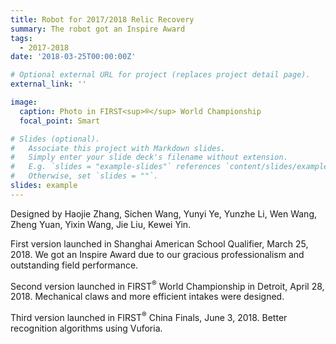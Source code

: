 ```yaml
---
title: Robot for 2017/2018 Relic Recovery
summary: The robot got an Inspire Award
tags:
  - 2017-2018
date: '2018-03-25T00:00:00Z'

# Optional external URL for project (replaces project detail page).
external_link: ''

image:
  caption: Photo in FIRST<sup>®</sup> World Championship
  focal_point: Smart

# Slides (optional).
#   Associate this project with Markdown slides.
#   Simply enter your slide deck's filename without extension.
#   E.g. `slides = "example-slides"` references `content/slides/example-slides.md`.
#   Otherwise, set `slides = ""`.
slides: example
---
```


Designed by Haojie Zhang, Sichen Wang, Yunyi Ye, Yunzhe Li, Wen Wang, Zheng Yuan, Yixin Wang, Jie Liu, Kewei Yin.

First version launched in Shanghai American School Qualifier, March 25, 2018. We got an Inspire Award due to our gracious professionalism and outstanding field performance.

Second version launched in FIRST<sup>®</sup> World Championship in Detroit, April 28, 2018. Mechanical claws and more efficient intakes were designed.

Third version launched in FIRST<sup>®</sup> China Finals, June 3, 2018. Better recognition algorithms using Vuforia.
